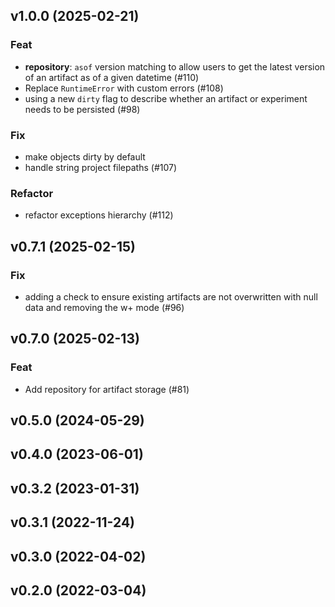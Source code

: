 ## v1.0.0 (2025-02-21)

### Feat

- **repository**: `asof` version matching to allow users to get the latest version of an artifact as of a given datetime (#110)
- Replace `RuntimeError` with custom errors (#108)
- using a new `dirty` flag to describe whether an artifact or experiment needs to be persisted (#98)

### Fix

- make objects dirty by default
- handle string project filepaths (#107)

### Refactor

- refactor exceptions hierarchy (#112)

## v0.7.1 (2025-02-15)

### Fix

- adding a check to ensure existing artifacts are not overwritten with null data and removing the w+ mode (#96)

## v0.7.0 (2025-02-13)

### Feat

- Add repository for artifact storage (#81)

## v0.5.0 (2024-05-29)

## v0.4.0 (2023-06-01)

## v0.3.2 (2023-01-31)

## v0.3.1 (2022-11-24)

## v0.3.0 (2022-04-02)

## v0.2.0 (2022-03-04)
